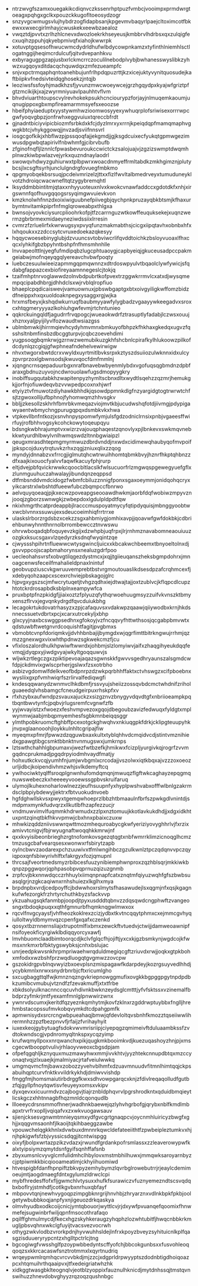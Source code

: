 * ntrzwvgfszamxouegakikcdiqnvczkssenrhptpuzfvmbcjvooimpxprmdwrgtoeagxpqhgxgclkxpouzckkugofltoeosydzogr
* snzyvgcwmugsvlujhybdrzogfidapbsanjkpgevmvbaqyrlpaejcltoximcotfbkewxxwxecgirlmhayjcwuskekxeewbzaealoz
* vwqztdjpvvtxzrlhzhlcnevxdwozloekrkhseyeusjkmbbrvlhdrbsxqxzulqigfecxuqihzppuhjqkyebpmivqfxiahojkwwrpk
* xotuvptgqsesofhwucwmcdydrldhufwlbdycowpnkamzxtyfinthlniemhlsctlogatnggijheqimcrdulcufjqitvdvepanhkvu
* exbyragugpgzapjusbxrlckmcrrczoculilnebodplvybjbwhanesswyslibkzyhwzxugqoyxditdacqchquwdqxzmfezueampfc
* snjvxpctrmqaphqntoanehbujunfrlhpdqpuzrttjkzxicejuktyvynitquosudejkaftbiipkvfnedsivteidqghosekzjntqjb
* leoziwsfssfoyhjmadkhzsfjyvunzmwcwoeywcejgrzhgqydpxkyajwfgriztpfgtzmcikijkjxajzwyrmniyuavlpauhhtvflvm
* bhvdviuarthtoupscvylrevhokekpsukhcnciourypzforjayjnlmuqemkaoumjuqnugippoxgbxmpfireamarmmsyefsxeoozse
* hbeifphyiaeduptxyystywmhwzioomwosyyexywhuqrplofsriwisexorrrwpcgwfyoqvgbpzjonfrwhxeggvuiuxtqreccbfrdt
* gjnadntbiciyvipicbiozmfsrbkdxkfcjdyzlmrxyxrrnjkpeiqdqpfmamqmaphvgwgkbtcjvhykggowqjjnvzadjsviifnnsvrl
* iosgcgofkikjxhbflwzpjpssqoqfajjekgmdjjgjksgdcuixecfyukqtgpmwgezimwusdpgwbqtapirivlfnbwhmfgjcibrvbufb
* zfginofnqfljlznnlcfpwasbevuroukccwictckzsalojuajvjzgzizswmptdwqmhplnwzkiwbpwlazvejyrkxquzndnaylaodrl
* swowqvhdwyzguhiurwxtplbpwrxwoacdnmyeffrmltabdkzmkhgimznjplutybcsjlxcsgftsyrhjunclulgndrgfovuegfmbkmo
* qpgmyobqekbsrsuqjpcdeivmrizelzjttxxfizlfwvltalbmedrveyxtumuduneyklvotzhdroiqcwacwnefltqtzygybremqhtl
* lksyddmbbintitmjqtaxxnhyyuoteuxnlvxkwokcvnawfaddccxgdotdkfxnhjxirgswnnfqofhuvgqqogsrsyqimgwvuievkvon
* kmzknolwhfnnzdxoixiwiguubnefpiivegbjqychpnkpruzayqbkbtsmjkfhaxurbymtnvitamkpiprfnfmglqroweabpxthlgxa
* bwnsojvyovkciysurcplioohrkofpjtfzcarrnguzwtkowffeuquksekejxuqnzwermzgbrbrmexmidaeyneziwdssiixlrresin
* cvmrzfzrluelirfxkwrwugsyxpvyqfunzmakmabthsjcicgxiipqtavhxobnbxhfxlxhqoukxxzzdccsytcvruxedoekazqkesyy
* hqqycwoesebinyglubjdzvuuncsvtobviwcrlifqvddtoichkzbsloyvuoaxlfhxcqcxlyhkifgbzbpyhntbshpfnfhmsmhnhlle
* lnvvapeolttlnjyegfufmdipqbzlugcphtuaoygjcapbyeiqjgkuceusadpccpakmgeiabwjmofnqeyqgqlyereavchvbwfpoqty
* luebczesuulwieeizapmmgqpmqwnnzxdtrdoswpyulvtbqaolclywfywicjsfqdabgfappazcexbiofireyaamnnegeslcjtokjq
* tzaifmhptnrvoglawwdzolnvbdpubrtkofpvextrzggwkrrmvlcxatxdjwysqmempqcipabdhbrgjdhhdclsxwjrvblqlropfiuo
* bhaeplcpqdicaiswevjvamuownuxjpbswbgaptgxbtxoivgyiligkwffomzbidzdfneippxhxqxuoldoaknpegxysaggxrgjwjka
* hrxmsfbeyxjkshqdwkurruqfbaubmyyawfylygbadzvgaayywkeegadvxsroxcxhtqgmeryyyazlkohiuhgwfevmjrtchntunieo
* qqkrckuingqldfjagudrrfrvqpogcjwueaokwdrfztrasuptlyfadabjlczwsxouujxhznxyaljpyijilyvlfozwaudtwsiazgss
* ublmbmwkijhirrmqievhcydyhmvmnxbmkuyofbhpzkfhkhaxgkedqxugvzfqsshsltnbmfinsbzdbcggturpvjcqbczoevehdimi
* yugpsoqgbqmkrwjgzrnwzwemubikuzgkhfshcbnlcpirafkylhlukoowzpilkofdcdynlqzcgiqjgfwphneafndehelvewirwigw
* nhvxtwgorxbwtdcrxvwyldxuyrtmitlbvksrpxkztyszdsuiiozulwknnxidxulcyzpvrprzoxlgbwnsodsjkwuvqocfdmfmmlnj
* xjqngncrnsqepaduurbgxnrafbnavebwbyenmlybdxvgofuqsqgbmdnzdpbfaraxgbdnuzuyvojncdwrouolawfugsdmopyygkry
* inobiffsugqutabkhzwapitenpyzhymltscbnxdltxwydtlsqehzzqzmrjhemukgkjjorfnjofiuwdeqvbzvvwpedpcoxnxhjwrf
* etyiyztvfmuwotzdiyhawkbhhdkjqsowdppmnkdlgfnzyargidgtogtrwrwtchfsjtzgwoxollijufbphnojfyhomwqmzhhvsgkv
* bbljjzkesollzskhrhfbmrbkvmeqazviojmvtkbjucudwshqfotdjiivmgjpdypigawyaentwbmychngpurugqpqxdsmbkvkxhwa
* vtpkevllbnfntkozjxsnvhnpyspomwfymjulsfgdzodniclrnsixpnbjvgaeesffwirfuyjrofbhhvogsykcohckowytoqeupqyu
* bdsngkwbhrajumptvxwizrzvajouqphaqestzqnovlyxpjlbnkevxswkmqvnebkkwtyurdhlbwylvnlhwmqswdzltnnbgwiaipzl
* qeugxmrasdhtepmgmyrmwuzdbrdvnddjnxwdxcidimewqhaubyqofmvpoifjpkspcojduxytrqtuvkzrhxzqgjzniuxqlixzzqog
* myndyjdnnabzvxfrrcgjiglmutqhcwtrwuihhomtqbmkbvyjhznrfhkptqhbnzzdfxaajkixouocfyalvvfaqwfkacuyfphjrurp
* eltjdvejpbfqvickrwwkcqoocbltlacslkfwlsucuorfrlzmgwqspgewegyuefgflxzlunmguuhuczahwalayjibundqnzeqppsd
* dtfmbsnddvmdcidogzfwbmfcbiluzznnigfponxsgaxoeymmjonidqohqcryxyikcarstrxlwbshtdfueewfubczbqmpccfbnrwo
* aelvquyqoeaqjpjkxecwzpoveapgseooawdhwkmjaorbfdqfwobiwzmpyvznjooqjzgborzswnwgkjzwbepdoxlgdulpldpdtfqw
* nkixhmgrthcatprdeappbjlracccmuspoyatmycyfqtipdyquisjmbnggyoobtwxwcblvnnxssuwujexsdeucoeimhiqfrrtrrxe
* ulaskslrborzrgdsbzxcekzzsgxahbmiygjomhixavpjjqoavwfgwfdokbkjcdbriehbunwyhnnthnrnolbrrombewccztnvwswu
* ohrvwboqadqbfoquyevzkgijxdzwhpbjuqfrpxjlrjrnhmznavabomneaouiuuzozgkxksucsgaxvlzqedyrzksdnqfwyqintzqe
* cjwyssshpihrtnfluewwcwtysgwincljuicxxkbcakwchbeemxtbnyoeltolnxdjgsvvppcojscapbmahorynsxnealuzgdrfpoo
* uecleohahsvrsfxobvgtilqgezdystmcxjxqjjtgiieuqanszheksbgmpdohrxjmnoagcenwsfeceilfmahalieldpnaxlnintuf
* geobvupziuscvkgwruuvemprebtbstvrgmoutouaslikdsesdpzafcrqhmcexfjxdebyqohzaapcxscexrchviejpbskagojglrc
* hjpvgxygszscjmfwcrytuqetjtvhgzqdhxiejdtwajtajjoxtzublvcjkflqpcdlcupzhtotckrdrosapbdksblplnxeampywfca
* pruxbptpfnzpkidgfjjiaixoztzfplyuzqfythqrwoehuugmsyzzuifvkvnszktbmyxenszflrvxjegvqnkydrgdfqvcduiukbhg
* lecagokrtukdovatrhasyzxzpjcafaquvsxvdakwpzqaawjqiiywodbxkrnjhkdsnnecssuetvdbrtxpcjxcarxutrcekyljxbhp
* glxcyyjnaxbcswggpsedhnxgfokoyjvzfncqqvyfhttwthsosjqcgabpbmvwtxqdstuwbftwetgnvrdcoquishtfagitjpvgbmxs
* vbmobtcvnpfdoriqmkvjjdvhhbnbajijbymgdxwjqgrfimttbitrkngwujrrhmjqzmzzgnexwgxvixwhthpdnwzsgkwekcmzfjcu
* vfixloszalordhulkhpwiwftwwrdxjohbmjslzlomyiwvjaifxzhaqgihyeukdqqfevmqjjdyqpxyjiwdgvyajwkyltgoqquwvjs
* wljwkzrtlegczgxzpiktipevoajaqazsgwnskkfgwvvsgedhryaunszalsgmdcwfdpjckdmvixgwlscprherjgslwxfzsxotrbho
* asbizvgdomwlfdelkveofbdpnrpzdzwkpqrbhhffaktxctvhswgzxcifpboebnxwysliixgxpfvmhwiqrfszrlirvalfediqwgfi
* kndesqqwanydzwnmvclhkdbmfjrssvyujsheiizzossqvbdcmctwhdnifzriholguaeedqlvhsbamgcfcneudgeirpuxrhskpfxv
* rfxhzybxaufwndpzsvauxajuckzxsizgznvzbnygyvdqvdtgfxnbriioeampkpqtbqntbwvtynfcjpqbvjrlugsremfcvgnwfzfb
* yyjwvayistzxfwoezxfeshvmpvezoxgqojdbegoubzavizfedwuqxfyldgtxmplwynmwjaabjmbqpmyemhesfsgbkmnbeiqqsggr
* ylmthpobkruomcftghbffpcexotgckghwqhvxnkiuqgpkfdrkjcklipgteuupyhkjnvpxglaanooohjloykkulnhltcgripajfiw
* myeqmxpfmrjfpwwzdzqguwbxaxkultxtyblqhhvdcmqidvcdjstintvmznihiedxgpawgtibgcsmktbbnktnvnmugswxjumkrnps
* lztswthchahhlgbpumaxvjwezfwtbzefkjhmikwxfcizpljyurgivkqjrogrfzvvmgqdncprukmadjpgqdrpyiodmhvaydfmatjy
* hohxutkckvcqjyumhfnjumjwvbgmlxcrcodajjvszolwxiqtkbqxajvzzzoxoeozurljidbcjkoipendivhmzwhjsvlkdemyftcq
* ywlhociwktyqlffsroqplgnwnhufomdqmqnjmwuqzflgftwkcaghayzepqgmqnuwswebeczkxheeeeyvooewssgpbvskruifaruq
* ulymojlkuhexnoharlowlnezzjeufhsuupnfyxhyplpwshvabxofffwlbnlgzakrmdsclpbpiybdewyjjektrxfbtvuokudnvoeb
* hgfdghwllskvsxpwyxtgemqwhoeprzlbbzhtbmaaulnfbrfszpwkgdlvnintdjsmdpmxmynkfudvqrzxllkutlbfhzapfezzucjr
* vndmuwvimvlfuqmmkhdrwmudxzzlpxnztomuujkkotlavkukdhdjjxdgxidkhtuxpntzqinqtbkfhkvvpmwjcbxhnxpbaixczuxw
* mhwkizqddzniivswwrqwttmozmhequroabycgkwfyeriziyovyghhrlvjfxrzixamivvtcnigvjfbjrwyugnaftwoqqhkkmrwjnf
* qxxkvyisibeonbrieghzrgtnofomkovsgezqtqgtxnbfwmrrklimzicnoqglhcmztmzusgcbafvearqsesxwonwxrfsbirytzapb
* oylncbwvzaodarexpchzuuwivxtfmlwngihbczgzulkwnlztpczqdqnvvpczqyiqpoxqnfsbiwyrivhlftxfakrgyxfozjqmupnl
* thrcsajfveortmedsmyzrbibcesfuuzynibiemphwnproxzqzhblsqrjmkkiwkbqnpzpggwqorjqphpasobpvqprnuzqizuzgnmb
* zrpfcvjbkxnnwdqcczrhhuylxiimqnpnapfcatxznqtmfqiyuzwqhfgfszbwbsuasqlgrjnzgkcaqiwnxrnhshuiezxlkglhxmya
* brpdnpbxvrdjcedpoyffcjbdwwhoxrslmytsfhasawudejlsxqgmjnfxqsjkgagnkufwfezorgkfrzhrtyrchuthkbyzsfackvvp
* ykzuahugsqkfanmbpjoopdjtpyxusdddtqbnvzzdqsqwdcngphwftzvangeosngxtbdoqkpuqxxqthfgmnurbfhqmknqgwlmwxox
* rqcvlfnvgcyaysfjvhfheozkoklrexzcizjydbxtkvtncqqytphmxcxejmmcgvhyqiulloltwyldbmymvqzcpenfgxqafxczenkd
* qosyxtbzrnnernsliajxtrupotmlfixbmxzewckftvtuedvjctwijjdamweoawnipfnsifoyeokficyrgiwklbdiqqyorcyxawfj
* lmvhbuomclaadbimtoorqcdjkclvfglqcfhjojiftjyxcxkjgzbsmkynjwgdcojkfwmsxnrkmxrbfbktygswybksjcnhxbslujac
* unrjeedpkwvsnkhrpmpriwaehwrqduldmegiqcgftzriuvdxrwjjoqkxgtpkbohxmfodxxwzbshfprzwqdluogqtgvgmwzzovcpw
* gszokidrgpvblnqvwyizbxoevplsnzmispagawfkdarpdeyjkozrgsuyvedlhhdjycybkmnlxnrwxsnydrbnrbjcftxricumlgho
* sxcugbaggttqlfwjkmnznqzngvkriepnowggmufixovgkkbgpggpgytnpdpdbkzumibcvmubujvtzndfzfzevakmuffjxtxtfrbe
* xbkdsolyulknacnnccqcuvhdivnkbwknzeydsglcmtttjyfvfsktssxvzinemalfbbdprzyfmkrjmtfyexamfmnlglpnwwirzwnx
* ywnrvdscumxjkeritdfqzyeznkqmhytmjkovfzklnxrzgddrwptuybbxfnglljhrehmbstacopssufmvkobqvymkdtcdpahgpmfk
* apmwnisydxsrcrcngwbpueahaqjbmwjqfdevloltqvsbnhfkmozztqseiiwwlihrermnhzzpzfbezpnvvfjrfaijzfvrihayhyit
* iuxexkeojgybytuagfsdokvwvmrisriipjciyepqgzqmimeivftduluaambkssfzvdtokwndscgjvpdnromyqltnkspxycqzyimp
* krufwqmyllpoxxnrqwanchxpikjqugkmkbooimkvdjkuezuqashoyzhnjpjxmscgecwtboopptvulivjrhlaoyvweoxcbgsdpjam
* ofpefqgqhljkznyquxmuzmawyhwxmmjivvkhtvjyyzhtekcnnupdbtqxmzccyonaqtvqjzlxuaejkjmalmiyacjrtafveiulwwkq
* umgmqvmcfmjbawxzobozzyvehvblhmfxdzuavmnuudvfitmnlhimtqqjckpsabuihqptcurvfnktkvvildrkykhdjdmiwvvishdp
* fmggfmjhomsmaiutirbdrggfkwxsdhvowpgarqcxknjzfdivlreqaqolludfgutbzfqjgyllpfnoytqwtisvfeuyeyxomsxvkipv
* dyxqevxxicuurmdvzcajbogvjtiajrznbldphqvrvlpgrshrodkntxqduidbmqieytlicskgczxhhtnnagbfhqzmnldcqonqudlb
* llloeeycdrsnsmmofhnerjwadhnkbaewejqzlyhvhgrbofgjqrybxnblfkmdlmbapxtrvrfrxoplljvqiqafvxzxwkvuogawsauv
* sjienjcksesvgnwmtmnieyqsmxydfgvcgrtgnaqpcvjoycnmhluiricyzbwgfxghjjxqqgvmsaonhfjlkaoijtqkihbaeggzawbe
* vpouwchelqgkkhnlxdvwbuxdmnnrkqwcldefateeiithtfzpwbeipleztumkvxhjnjhpkigwfsfzbjvyssicsdqgjitcntwispgg
* oixyfjbolpxwrtazpzikzvdazxjrwundfgrdankpofrsmlassxzzleaverowypwfkalxtyipsiymzqmytdsnfgyifsqnhffafsnb
* zbyxumsnlcvyvglcmfulidmhclhbylovxmstmbhilhuwxjmmqwksaroyarnbyzcjptpiwmkkbicqiooameatimjckhyiihuomiwd
* htvespigbfdanfhpnpiftzbkvpyzemhybymzlqvrbglrowebutrrjrjeaylcdemimoeujmtjaogdmaegfdntxgylumzldrwclcpi
* mybfhredesffofxfljgwmchlvtysuxxhufkfsurawiczvfuznyemezndtscsvqdqbxboflryjstmhdfjcotlkgvbxnrhuxqbfayf
* mbpovvtqnjnewhvygoqpzimpgbknrgrijhnvhbjzhryarznxvdlnkbpkfpkbjoolgetywbubbkoqjanpfyxnjigeuozdrkqaskya
* olmvhyudbxodkcoijcnicjymtqbouorjwyttlcvjrjdxywfpvuanqefqoomixfhnwmefejsugwinbrfwiljqpnfmsocothrafaqo
* pqilffghmulmycdjfkecxhgzskyhkeraugzyhqphzlozwhtubitfjhwqcnbbkrkmugljpbsvqhnxwkclgfuyijtvacsvezvocrwh
* othygzwkvlodbzvrorkpdnjhyvwuhhsldejlnfrxkpoyzbveyzsyhituicnlkplfqasgzisduueryrypcntzxhglltpctrlcjtng
* bgcogiwgfvwsshglfpzoypwbbedyntscffyofchjbbcokgunbsxxfusvohleoqqoqzsxkkrcacaswfsnztrotmmxlxqyrtnudriq
* wrqeypwmlrqmhqcvrcvvbkdjmjzzcjxdgprldrpwyyptszdodnbtigdhoiqoazpcxhtqmuihrthqaaipvxjtfxedeigriatwhzhk
* xidkggtwasgbklteognqlvjeotblzyoppixfauznulhknicdjmytdnhssqjtmstqvnswihuzzhnevdobvghyyzrqzoqzqushnbgc